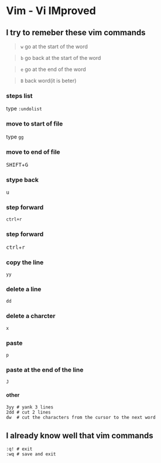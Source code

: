 Vim - Vi IMproved
=================

I try to remeber these vim commands
----------------------------

> `w` go at the start of the word

> `b` go back at the start of the  word

> `e` go at the end of the word

> `B` back word(it is beter)

### steps list
type `:undolist`

### move to start of file
type `gg`

### move to end of file
<kbd>SHIFT</kbd>+<kbd>G</kbd>

### stype back
<kbd>u</kbd>

### step forward
`ctrl+r`

### step forward  
<kbd>ctrl</kbd>+<kbd>r</kbd>

### copy the line
`yy`

### delete a line
`dd`

### delete a charcter
`x`

### paste
`p`

### paste at the end of the line
`J`

#### other
```
3yy # yank 3 lines
2dd # cut 2 lines
dw  # cut the characters from the cursor to the next word
```

I already know well that vim commands
-------------------------------------
```
:q! # exit
:wq # save and exit
```
